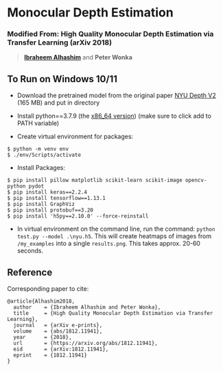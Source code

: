 # Monocular Depth Estimation

### Modified From: High Quality Monocular Depth Estimation via Transfer Learning (arXiv 2018)
> **[Ibraheem Alhashim](https://ialhashim.github.io/)** and **Peter Wonka**

## To Run on Windows 10/11

* Download the pretrained model from the original paper [NYU Depth V2](https://s3-eu-west-1.amazonaws.com/densedepth/nyu.h5) (165 MB) and put in directory

* Install python==3.7.9 (the [x86_64 version](https://www.python.org/downloads/release/python-379/)) (make sure to click add to PATH variable)


* Create virtual environment for packages:
```
$ python -m venv env
$ ./env/Scripts/activate
```
* Install Packages:

```
$ pip install pillow matplotlib scikit-learn scikit-image opencv-python pydot
$ pip install keras==2.2.4
$ pip install tensorflow==1.13.1
$ pip install GraphViz
$ pip install protobuf==3.20
$ pip install 'h5py==2.10.0' --force-reinstall
```
* In virtual environment on the command line, run the command: `python test.py --model .\nyu.h5`.
This will create heatmaps of images from `/my_examples` into a single `results.png`. This takes approx. 20-60 seconds.

## Reference
Corresponding paper to cite:
```
@article{Alhashim2018,
  author    = {Ibraheem Alhashim and Peter Wonka},
  title     = {High Quality Monocular Depth Estimation via Transfer Learning},
  journal   = {arXiv e-prints},
  volume    = {abs/1812.11941},
  year      = {2018},
  url       = {https://arxiv.org/abs/1812.11941},
  eid       = {arXiv:1812.11941},
  eprint    = {1812.11941}
}
```
